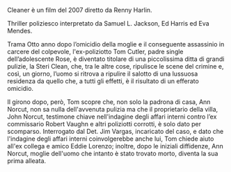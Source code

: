 Cleaner è un film del 2007 diretto da Renny Harlin.

Thriller poliziesco interpretato da Samuel L. Jackson, Ed Harris ed Eva Mendes.

Trama
Otto anno dopo l’omicidio della moglie e il conseguente assassinio in carcere del colpevole, l'ex-poliziotto Tom Cutler, padre single dell’adolescente Rose, è diventato titolare di una piccolissima ditta di grandi pulizie, la Steri Clean, che, tra le altre cose, ripulisce le scene del crimine e, così, un giorno, l’uomo si ritrova a ripulire il salotto di una lussuosa residenza da quello che, a tutti gli effetti, è il risultato di un efferato omicidio.

Il girono dopo, però, Tom scopre che, non solo la padrona di casa, Ann Norcut, non sa nulla dell'avvenuta pulizia ma che il proprietario della villa, John Norcut, testimone chiave nell'indagine degli affari interni contro l’ex commissario Robert Vaughn e altri poliziotti corrotti, è solo dato per scomparso. Interrogato dal Det. Jim Vargas, incaricato del caso, e dato che l'indagine degli affari interni coinvolgerebbe anche lui, Tom chiede aiuto all'ex collega e amico Eddie Lorenzo; inoltre, dopo le iniziali diffidenze, Ann Norcut, moglie dell'uomo che intanto è stato trovato morto, diventa la sua prima alleata.
